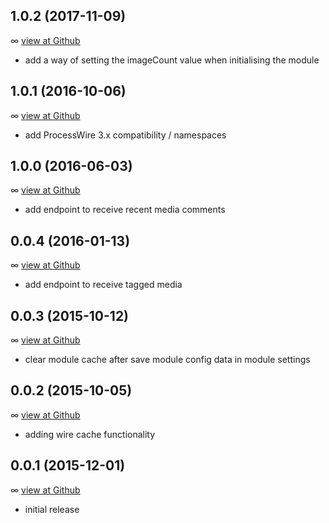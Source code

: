## 1.0.2 (2017-11-09)

∞ [view at Github](https://github.com/justonestep/processwire-instagramfeed/releases/tag/1.0.2)

- add a way of setting the imageCount value when initialising the module

## 1.0.1 (2016-10-06)

∞ [view at Github](https://github.com/justonestep/processwire-instagramfeed/releases/tag/1.0.1)

- add ProcessWire 3.x compatibility / namespaces

## 1.0.0 (2016-06-03)

∞ [view at Github](https://github.com/justonestep/processwire-instagramfeed/releases/tag/1.0.0)

- add endpoint to receive recent media comments

## 0.0.4 (2016-01-13)

∞ [view at Github](https://github.com/justonestep/processwire-instagramfeed/releases/tag/0.0.4)

- add endpoint to receive tagged media

## 0.0.3 (2015-10-12)

∞ [view at Github](https://github.com/justonestep/processwire-instagramfeed/releases/tag/0.0.3)

- clear module cache after save module config data in module settings

## 0.0.2 (2015-10-05)

∞ [view at Github](https://github.com/justonestep/processwire-instagramfeed/releases/tag/0.0.2)

- adding wire cache functionality

## 0.0.1 (2015-12-01)

∞ [view at Github](https://github.com/justonestep/processwire-instagramfeed/releases/tag/0.0.1)

- initial release
